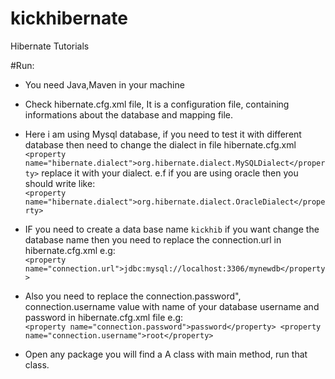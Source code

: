 # kickhibernate
Hibernate Tutorials

#Run:

* You need Java,Maven in your machine
* Check hibernate.cfg.xml file, It is a configuration file, containing informations about the database and mapping file.
* Here i am using Mysql database, if you need to test it with different database then need to change the dialect in file hibernate.cfg.xml
<br>`<property name="hibernate.dialect">org.hibernate.dialect.MySQLDialect</property>` replace it with your dialect.
e.f if you are using oracle then you should write like:<br>
`<property name="hibernate.dialect">org.hibernate.dialect.OracleDialect</property>`
* IF you need to create a data base name `kickhib` if you want change the database name then you need to replace the connection.url in hibernate.cfg.xml
e.g:<br>`<property name="connection.url">jdbc:mysql://localhost:3306/mynewdb</property>`
* Also you need to replace the connection.password", connection.username value with name of your database username and password in hibernate.cfg.xml file
e.g:  <br>
`<property name="connection.password">password</property>
<property name="connection.username">root</property>`

* Open any package you will find a A class with main method, run that class.


